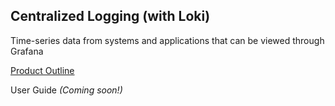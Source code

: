 ## Centralized Logging (with Loki)

Time-series data from systems and applications that can be viewed through Grafana

[Product Outline](./centralized-logging-product-outline.md)

User Guide _(Coming soon!)_
